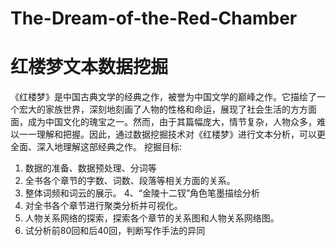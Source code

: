 # The-Dream-of-the-Red-Chamber
# 红楼梦文本数据挖掘
《红楼梦》是中国古典文学的经典之作，被誉为中国文学的巅峰之作。它描绘了一个宏大的家族世界，深刻地刻画了人物的性格和命运，展现了社会生活的方方面面，成为中国文化的瑰宝之一。然而，由于其篇幅庞大，情节复杂，人物众多，难以一一理解和把握。因此，通过数据挖掘技术对《红楼梦》进行文本分析，可以更全面、深入地理解这部经典之作。
挖掘目标:
1. 数据的准备、数据预处理、分词等
2. 全书各个章节的字数、词数、段落等相关方面的关系。
3. 整体词频和词云的展示。
4、“金陵十二钗”角色笔墨描绘分析
4. 对全书各个章节进行聚类分析并可视化。
5. 人物关系网络的探索，探索各个章节的关系图和人物关系网络图。
6. 试分析前80回和后40回，判断写作手法的异同

